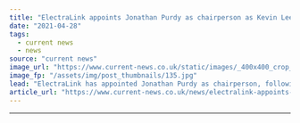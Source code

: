 ```yaml
---
title: "ElectraLink appoints Jonathan Purdy as chairperson as Kevin Lee steps down"
date: "2021-04-28"
tags: 
  - current news
  - news
source: "current news"
image_url: "https://www.current-news.co.uk/static/images/_400x400_crop_center-center/Jonathan-Purdy-credit-ElectraLink.jpg"
image_fp: "/assets/img/post_thumbnails/135.jpg"
lead: "​ElectraLink has appointed Jonathan Purdy as chairperson, following the news Kevin Lee is to retire last week (22 April)."
article_url: "https://www.current-news.co.uk/news/electralink-appoints-jonathan-purdy-as-chairperson-as-kevin-lee-steps-down?utm_source=rss-feeds&utm_medium=rss&utm_campaign=rss"
---
```


---
